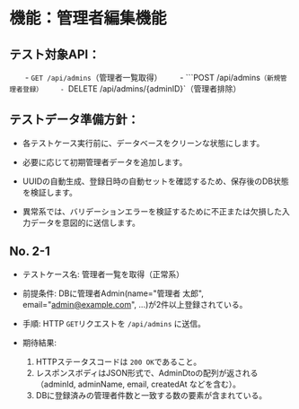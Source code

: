 # 機能：管理者編集機能

## テスト対象API：
　　- `GET /api/admins`（管理者一覧取得）
　　- ```POST /api/admins`（新規管理者登録）
　　- `DELETE /api/admins/{adminID}`（管理者排除）

## テストデータ準備方針：
- 各テストケース実行前に、データベースをクリーンな状態にします。
  
- 必要に応じて初期管理者データを追加します。

- UUIDの自動生成、登録日時の自動セットを確認するため、保存後のDB状態を検証します。

- 異常系では、バリデーションエラーを検証するために不正または欠損した入力データを意図的に送信します。

## No. 2-1

- テストケース名: 管理者一覧を取得（正常系）

- 前提条件:
DBに管理者Admin(name="管理者 太郎", email="admin@example.com", ...)が2件以上登録されている。

- 手順:
HTTP `GET`リクエストを `/api/admins` に送信。

- 期待結果:
  1. HTTPステータスコードは `200 OK`であること。
  2. レスポンスボディはJSON形式で、AdminDtoの配列が返される（adminId, adminName, email, createdAt などを含む）。
  3. DBに登録済みの管理者件数と一致する数の要素が含まれている。

